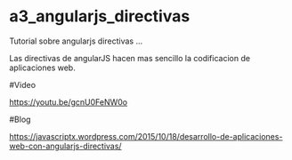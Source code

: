 # a3_angularjs_directivas

Tutorial sobre angularjs directivas  ... 

Las directivas de angularJS hacen mas sencillo la codificacion de aplicaciones web.

#Video 

https://youtu.be/gcnU0FeNW0o

#Blog

https://javascriptx.wordpress.com/2015/10/18/desarrollo-de-aplicaciones-web-con-angularjs-directivas/

